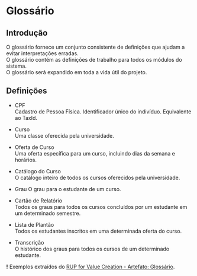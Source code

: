 # Glossário

## Introdução
O glossário fornece um conjunto consistente de definições que ajudam a evitar interpretações erradas.  
O glossário contém as definições de trabalho para todos os módulos do sistema.   
O glossário será expandido em toda a vida útil do projeto.

## Definições
- CPF  
Cadastro de Pessoa Física. Identificador único do indivíduo. Equivalente ao TaxId.

- Curso  
Uma classe oferecida pela universidade.  

- Oferta de Curso  
Uma oferta específica para um curso, incluindo dias da semana e horários.

- Catálogo do Curso  
O catálogo inteiro de todos os cursos oferecidos pela universidade.

- Grau
O grau para o estudante de um curso.

- Cartão de Relatório  
Todos os graus para todos os cursos concluídos por um estudante em um determinado semestre.

- Lista de Plantão  
Todos os estudantes inscritos em uma determinada oferta do curso.  

- Transcrição  
O histórico dos graus para todos os cursos de um determinado estudante.

**!** Exemplos extraídos do [RUP for Value Creation - Artefato: Glossário](https://www.cin.ufpe.br/~gta/rup-vc/).